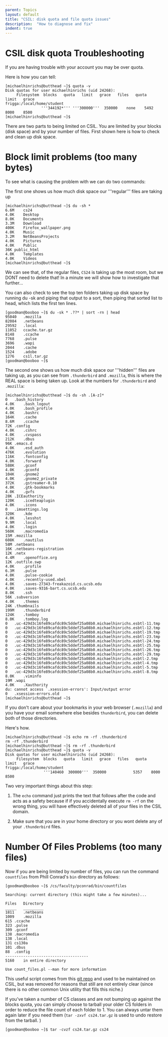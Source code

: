 ```yaml
---
parent: Topics
layout: default
title: "CSIL: disk quota and file quota issues"
description:  "How to diagnose and fix"
indent: true
---
```


# CSIL disk quota Troubleshooting

If you are having trouble with your account you may be over quota.

Here is how you can tell:

```
[michaelhinrichs@butthead ~]$ quota -v
Disk quotas for user michaelhinrichs (uid 24268): 
     Filesystem  blocks   quota   limit   grace   files   quota   limit   grace
frigga:/local/home/student
                '''344192*''' '''300000'''  350000    none    5492    8000    8500        
[michaelhinrichs@butthead ~]$ 
```

There are two parts to being limited on CSIL. You are limited by your blocks (disk space) and by your number of files. First shown here is how to check and clean up disk space.

# Block limit problems (too many bytes)

To see what is causing the problem with we can do two commands:

The first one shows us how much disk space our '''regular''' files are taking up 

```
[michaelhinrichs@butthead ~]$ du -sh *
6.6M	cs24
4.0K	Desktop
8.0K	Documents
3.3M	Download
400K	Firefox_wallpaper.png
4.0K	Music
3.2M	NetBeansProjects
4.0K	Pictures
4.0K	Public
36K	public_html
4.0K	Templates
4.0K	Videos
[michaelhinrichs@butthead ~]$ 
```

We can see that, of the regular files, `CS24` is taking up the most room, but we DONT need to delete that! In a minute we will show how to investigate that further...

You can also check to see the top ten folders taking up disk space by running du -sk and piping that output to a sort, then piping that sorted list to head, which lists the first ten lines.

```
[goodman@booboo ~]$ du -sk * .??* | sort -rn | head
95040	.mozilla
82084	.netbeans
29592	.local
11052	ccache.tar.gz
8148	.ccache
7768	.pulse
3696	.wapi
2044	.cache
1524	.adobe
1276	cs1l.tar.gz
[goodman@booboo ~]$ 
```


The second one shows us how much disk space our '''hidden''' files are taking up, as you can see from `.thunderbird` and `.mozilla`, this is where the REAL space is being taken up.   Look at the numbers for `.thunderbird` and  `.mozilla`:

```
[michaelhinrichs@butthead ~]$ du -sh .[A-z]*
0	.bash_history
4.0K	.bash_logout
4.0K	.bash_profile
4.0K	.bashrc
164K	.cache
8.6M	.ccache
72K	.config
4.0K	.cshrc
4.0K	.cvspass
212K	.dbus
96K	.emacs.d
4.0K	.esd_auth
476K	.evolution
116K	.fontconfig
4.0K	.forward
588K	.gconf
4.0K	.gconfd
104K	.gnome2
4.0K	.gnome2_private
372K	.gstreamer-0.10
4.0K	.gtk-bookmarks
4.0K	.gvfs
28K	.ICEauthority
120K	.icedteaplugin
4.0K	.icons
0	.imsettings.log
320K	.kde
4.0K	.lesshst
9.9M	.local
4.0K	.login
560K	.macromedia
15M	.mozilla
608K	.nautilus
58M	.netbeans
16K	.netbeans-registration
12K	.netx
4.4M	.openoffice.org
12K	.outfile.swp
4.0K	.profile
6.3M	.pulse
4.0K	.pulse-cookie
4.0K	.recently-used.xbel
4.0K	.saves-27343-freakazoid.cs.ucsb.edu
4.0K	.saves-9316-bart.cs.ucsb.edu
8.0K	.ssh
56K	.subversion
4.0K	.themes
24K	.thumbnails
199M	.thunderbird
124K	.tomboy
8.0K	.tomboy.log
0	.uc-429d3c16fe89cafdc89c5ddef25a08b0.michaelhinrichs.esbtl-11.tmp
0	.uc-429d3c16fe89cafdc89c5ddef25a08b0.michaelhinrichs.esbtl-12.tmp
0	.uc-429d3c16fe89cafdc89c5ddef25a08b0.michaelhinrichs.esbtl-19.tmp
0	.uc-429d3c16fe89cafdc89c5ddef25a08b0.michaelhinrichs.esbtl-23.tmp
0	.uc-429d3c16fe89cafdc89c5ddef25a08b0.michaelhinrichs.esbtl-24.tmp
0	.uc-429d3c16fe89cafdc89c5ddef25a08b0.michaelhinrichs.esbtl-25.tmp
0	.uc-429d3c16fe89cafdc89c5ddef25a08b0.michaelhinrichs.esbtl-26.tmp
0	.uc-429d3c16fe89cafdc89c5ddef25a08b0.michaelhinrichs.esbtl-29.tmp
0	.uc-429d3c16fe89cafdc89c5ddef25a08b0.michaelhinrichs.esbtl-2.tmp
0	.uc-429d3c16fe89cafdc89c5ddef25a08b0.michaelhinrichs.esbtl-4.tmp
0	.uc-429d3c16fe89cafdc89c5ddef25a08b0.michaelhinrichs.esbtl-5.tmp
0	.uc-429d3c16fe89cafdc89c5ddef25a08b0.michaelhinrichs.esbtl-8.tmp
8.0K	.viminfo
19M	.wapi
4.0K	.Xauthority
du: cannot access `.xsession-errors': Input/output error
0	.xsession-errors.old
[michaelhinrichs@butthead ~]$ 
```

If you don't care about your bookmarks in your web browser (`.mozilla`) and you have your email somewhere else besides `thunderbird`, you can delete both of those directories.

Here's how.

```
[michaelhinrichs@butthead ~]$ echo rm -rf .thunderbird
rm -rf .thunderbird
[michaelhinrichs@butthead ~]$ rm -rf .thunderbird
[michaelhinrichs@butthead ~]$ quota -v
Disk quotas for user michaelhinrichs (uid 24268): 
     Filesystem  blocks   quota   limit   grace   files   quota   limit   grace
frigga:/local/home/student
                 '''140460  300000'''  350000            5357    8000    8500  
```

Two very important things about this step:

1) The `echo` command just prints the text that follows after the code and acts as a safety because if if you accidentally execute `rm -rf` on the wrong thing, you will have effectively deleted all of your files in the CSIL domain. 

2) Make sure that you are in your home directory or you wont delete any of your `.thunderbird` files.

# Number Of Files Problems (too many files)


Now if you are being limited by number of files, you can run the command `countfiles` from Phill Conrad's `bin` directory as follows:

```
[goodman@booboo ~]$ /cs/faculty/pconrad/bin/countfiles

Searching: current directory (this might take a few minutes)...

Files	Directory
_____	_________
1811	.netbeans
1009	.mozilla
615	.ccache
323	.pulse
309	.gconf
138	.macromedia
138	.local
131	cs130a
101	.dbus
88	.config
-------------------------------------
5160	in entire directory

Use count_files.pl --man for more information
```

This useful script comes from this [git repo](https://github.com/rkip/countfiles) and used to be maintained on CSIL, but was removed for reasons that still are not entirely clear (since there is no other common Unix utility that fills this niche.)

If you've taken a number of CS classes and are not bumping up against the blocks quota, you can simply choose to tarball your older CS folders in order to reduce the file count of each folder to 1.   You can always untar them again later if you need them (`tar -zxvf cs24.tar.gz` is used to undo restore from the tarball. )

```
[goodman@booboo ~]$ tar -cvzf cs24.tar.gz cs24
```

